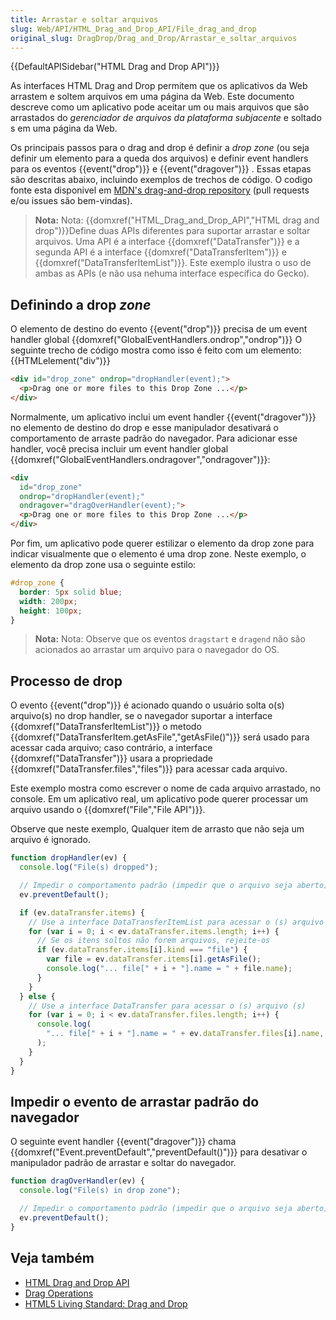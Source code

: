```yaml
---
title: Arrastar e soltar arquivos
slug: Web/API/HTML_Drag_and_Drop_API/File_drag_and_drop
original_slug: DragDrop/Drag_and_Drop/Arrastar_e_soltar_arquivos
---
```


{{DefaultAPISidebar("HTML Drag and Drop API")}}

As interfaces HTML Drag and Drop permitem que os aplicativos da Web arrastem e soltem arquivos em uma página da Web. Este documento descreve como um aplicativo pode aceitar um ou mais arquivos que são arrastados do _gerenciador de arquivos da plataforma subjacente_ e soltado s em uma página da Web.

Os principais passos para o drag and drop é definir a _drop zone_ (ou seja definir um elemento para a queda dos arquivos) e definir event handlers para os eventos {{event("drop")}} e {{event("dragover")}} . Essas etapas são descritas abaixo, incluindo exemplos de trechos de código. O codigo fonte esta disponivel em [MDN's drag-and-drop repository](https://github.com/mdn/dom-examples/tree/master/drag-and-drop) (pull requests e/ou issues são bem-vindas).

> **Nota:** Nota: {{domxref("HTML_Drag_and_Drop_API","HTML drag and drop")}}Define duas APIs diferentes para suportar arrastar e soltar arquivos. Uma API é a interface {{domxref("DataTransfer")}} e a segunda API é a interface {{domxref("DataTransferItem")}} e {{domxref("DataTransferItemList")}}. Este exemplo ilustra o uso de ambas as APIs (e não usa nehuma interface específica do Gecko).

## Definindo a drop _zone_

O elemento de destino do evento {{event("drop")}} precisa de um event handler global {{domxref("GlobalEventHandlers.ondrop","ondrop")}} O seguinte trecho de código mostra como isso é feito com um elemento: {{HTMLelement("div")}}

```html
<div id="drop_zone" ondrop="dropHandler(event);">
  <p>Drag one or more files to this Drop Zone ...</p>
</div>
```

Normalmente, um aplicativo inclui um event handler {{event("dragover")}} no elemento de destino do drop e esse manipulador desativará o comportamento de arraste padrão do navegador. Para adicionar esse handler, você precisa incluir um event handler global {{domxref("GlobalEventHandlers.ondragover","ondragover")}}:

```html
<div
  id="drop_zone"
  ondrop="dropHandler(event);"
  ondragover="dragOverHandler(event);">
  <p>Drag one or more files to this Drop Zone ...</p>
</div>
```

Por fim, um aplicativo pode querer estilizar o elemento da drop zone para indicar visualmente que o elemento é uma drop zone. Neste exemplo, o elemento da drop zone usa o seguinte estilo:

```css
#drop_zone {
  border: 5px solid blue;
  width: 200px;
  height: 100px;
}
```

> **Nota:** Nota: Observe que os eventos `dragstart` e `dragend` não são acionados ao arrastar um arquivo para o navegador do OS.

## Processo de drop

O evento {{event("drop")}} é acionado quando o usuário solta o(s) arquivo(s) no drop handler, se o navegador suportar a interface {{domxref("DataTransferItemList")}} o metodo {{domxref("DataTransferItem.getAsFile","getAsFile()")}} será usado para acessar cada arquivo; caso contrário, a interface {{domxref("DataTransfer")}} usara a propriedade {{domxref("DataTransfer.files","files")}} para acessar cada arquivo.

Este exemplo mostra como escrever o nome de cada arquivo arrastado, no console. Em um aplicativo real, um aplicativo pode querer processar um arquivo usando o {{domxref("File","File API")}}.

Observe que neste exemplo, Qualquer item de arrasto que não seja um arquivo é ignorado.

```js
function dropHandler(ev) {
  console.log("File(s) dropped");

  // Impedir o comportamento padrão (impedir que o arquivo seja aberto)
  ev.preventDefault();

  if (ev.dataTransfer.items) {
    // Use a interface DataTransferItemList para acessar o (s) arquivo (s)
    for (var i = 0; i < ev.dataTransfer.items.length; i++) {
      // Se os itens soltos não forem arquivos, rejeite-os
      if (ev.dataTransfer.items[i].kind === "file") {
        var file = ev.dataTransfer.items[i].getAsFile();
        console.log("... file[" + i + "].name = " + file.name);
      }
    }
  } else {
    // Use a interface DataTransfer para acessar o (s) arquivo (s)
    for (var i = 0; i < ev.dataTransfer.files.length; i++) {
      console.log(
        "... file[" + i + "].name = " + ev.dataTransfer.files[i].name,
      );
    }
  }
}
```

## Impedir o evento de arrastar padrão do navegador

O seguinte event handler {{event("dragover")}} chama {{domxref("Event.preventDefault","preventDefault()")}} para desativar o manipulador padrão de arrastar e soltar do navegador.

```js
function dragOverHandler(ev) {
  console.log("File(s) in drop zone");

  // Impedir o comportamento padrão (impedir que o arquivo seja aberto)
  ev.preventDefault();
}
```

## Veja também

- [HTML Drag and Drop API](/pt-BR/docs/Web/API/HTML_Drag_and_Drop_API)
- [Drag Operations](/pt-BR/docs/Web/Guide/HTML/Drag_operations)
- [HTML5 Living Standard: Drag and Drop](https://html.spec.whatwg.org/multipage/interaction.html#dnd)
